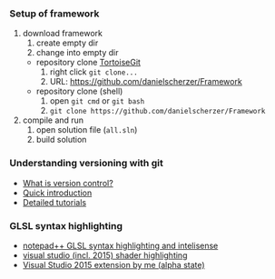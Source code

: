 ### Setup of framework
1. download framework
	1. create empty dir
	1. change into empty dir
	+ repository clone [TortoiseGit](https://tortoisegit.org/)
		1. right click `git clone...`
		1. URL: https://github.com/danielscherzer/Framework
	+ repository clone (shell)
		1. open `git cmd` or `git bash`
		1. `git clone https://github.com/danielscherzer/Framework`
1. compile and run
	1. open solution file (`all.sln`)
	1. build solution

### Understanding versioning with git
+ [What is version control?](https://de.atlassian.com/git/tutorials/what-is-version-control)
+ [Quick introduction](https://rogerdudler.github.io/git-guide/index.de.html)
+ [Detailed tutorials](https://de.atlassian.com/git/tutorials/)

### GLSL syntax highlighting
+ [notepad++ GLSL syntax highlighting and intelisense](/glslExtensions/notepadpp)
+ [visual studio (incl. 2015) shader highlighting](http://www.horsedrawngames.com/shader-syntax-highlighting-in-visual-studio-2013/)
+ [Visual Studio 2015 extension by me (alpha state)](/glslExtensions/GLSL.vsix)
